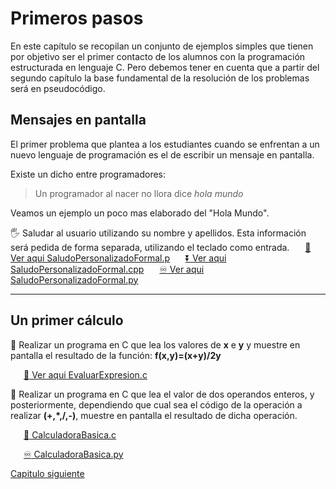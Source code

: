 # **Primeros pasos**

En este capítulo se recopilan un conjunto de ejemplos simples que tienen por objetivo ser el primer contacto de los alumnos con la programación estructurada en lenguaje C. Pero debemos tener en cuenta que a partir del segundo capítulo la base fundamental de la resolución de los problemas será en pseudocódigo.

## Mensajes en pantalla

 El primer problema que plantea a los estudiantes cuando se enfrentan a un nuevo lenguaje de programación es el de escribir un mensaje en pantalla.

 Existe un dicho entre programadores:

>Un programador al nacer no llora dice *hola mundo*

Veamos un ejemplo un poco mas elaborado del "Hola Mundo".

:raised_hand_with_fingers_splayed: Saludar al usuario utilizando su nombre y apellidos. Esta información será pedida de forma separada, utilizando el teclado como entrada.
 &ensp;&ensp;&ensp;[:arrow_down_small: Ver aqui  SaludoPersonalizadoFormal.p](https://github.com/MaterialesProgramacion/CuadernoProblemas/blob/master/Primeros_pasos/SaludoPersonalizadoFormal.c)
  &ensp;&ensp;&ensp;[:arrow_double_down: Ver aqui  SaludoPersonalizadoFormal.cpp](https://github.com/MaterialesProgramacion/CuadernoProblemas/blob/master/Primeros_pasos/SaludoPersonalizadoFormal.cpp)
 &ensp;&ensp;&ensp;[:infinity: Ver aqui  SaludoPersonalizadoFormal.py](https://github.com/MaterialesProgramacion/CuadernoProblemas/blob/master/Primeros_pasos/SaludoPersonalizadoFormal.py)


*********

## Un primer cálculo

 :abacus:  Realizar un programa en C que lea los valores de **x** e **y** y muestre en pantalla el resultado de la función:
**f(x,y)=(x+y)/2y**

 &ensp;&ensp;&ensp;[:arrow_down_small: Ver aqui  EvaluarExpresion.c](https://github.com/MaterialesProgramacion/CuadernoProblemas/blob/master/Primeros_pasos/EvaluarExpresion.c)

:abacus:  Realizar un programa en C que lea el valor de dos operandos enteros, y posteriormente, dependiendo que cual sea el código  de la operación a realizar **(+,*,/,-)**, muestre en pantalla el resultado de dicha operación.

&ensp;&ensp;&ensp;[:arrow_down_small: CalculadoraBasica.c](https://github.com/MaterialesProgramacion/CuadernoProblemas/blob/master/Primeros_pasos/CalculadoraBasica.c)

&ensp;&ensp;&ensp;[:infinity: CalculadoraBasica.py](https://github.com/MaterialesProgramacion/CuadernoProblemas/blob/master/Primeros_pasos/CalculadoraBasica.py)

[Capitulo siguiente](https://github.com/MaterialesProgramacion/CuadernoProblemas/blob/master/secuencia.md)
